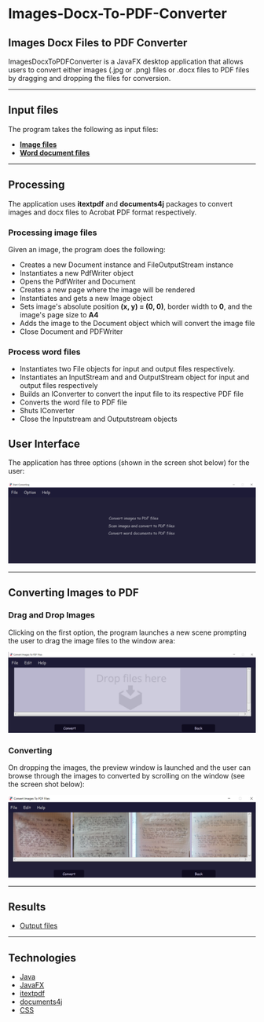 # Images-Docx-To-PDF-Converter

## Images Docx Files to PDF Converter

ImagesDocxToPDFConverter is a JavaFX desktop application that allows users to convert either images (.jpg or .png) files or .docx files to PDF files by dragging and dropping the files for conversion.

---
## Input files

The program takes the following as input files:

 * [__Image files__](https://github.com/tafadzwabmotsi/Images-Docx-To-PDF-Converter/tree/master/input_images "image input files")
 * [__Word document files__](https://github.com/tafadzwabmotsi/Images-Docx-To-PDF-Converter/tree/master/word_input_images "word input files")
 
 ---
 ## Processing
 The application uses __itextpdf__ and __documents4j__ packages to convert images and docx files to Acrobat PDF format respectively. 
 
 ### Processing image files
 Given an image, the program does the following:
  * Creates a new Document instance and FileOutputStream instance
  * Instantiates a new PdfWriter object
  * Opens the PdfWriter and Document
  * Creates a new page where the image will be rendered
  * Instantiates and gets a new Image object
  * Sets image's absolute position __(x, y) = (0, 0)__, border width to __0__, and the image's page size to __A4__
  * Adds the image to the Document object which will convert the image file
  * Close Document and PDFWriter
 
 ### Process word files
  * Instantiates two  File objects for input and output files respectively.
  * Instantiates an InputStream and and OutputStream object for input and output files respectively
  * Builds an IConverter to convert the input file to its respective PDF file
  * Converts the word file to PDF file
  * Shuts IConverter
  * Close the Inputstream and Outputstream objects


## User Interface

The application has three options (shown in the screen shot below) for the user:

![](ImagesDocxToPDFConverter/screen_shots/welcome.png)

---

## Converting Images to PDF

### Drag and Drop Images

Clicking on the first option, the program launches a new scene prompting the user to drag the image files to the window area:

![](ImagesDocxToPDFConverter/screen_shots/drop_images.png)

### Converting

On dropping the images, the preview window is launched and the user can browse through the images to converted by scrolling on the window (see the screen shot below):

![](ImagesDocxToPDFConverter/screen_shots/convert_images_3.png)

---
## Results
  * [Output files](https://github.com/tafadzwabmotsi/Images-Docx-To-PDF-Converter/tree/master/output_files "Converted PDF files")

---
## Technologies
 * [Java](https://docs.oracle.com/en/java/ "Java")
 * [JavaFX](https://openjfx.io/ "JavaFx")
 * [itextpdf](https://itextpdf.com/en/resources/api-documentation "itextpdf package")
 * [documents4j](https://documents4j.com/ "documents4j package")
 * [CSS](https://docs.oracle.com/javafx/2/api/javafx/scene/doc-files/cssref.html "JavaFX CSS")
